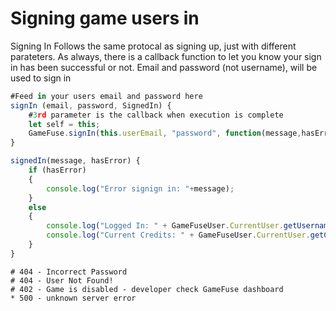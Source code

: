 # Signing game users in

Signing In Follows the same protocal as signing up, just with different parateters. As always, there is a callback function to let you know your sign in has been successful or not. Email and password (not username), will be used to sign in

```jsx
#Feed in your users email and password here
signIn (email, password, SignedIn) {
    #3rd parameter is the callback when execution is complete
    let self = this;
    GameFuse.signIn(this.userEmail, "password", function(message,hasError){self.signedIn(message,hasError)});
}

signedIn(message, hasError) {
    if (hasError)
    {
        console.log("Error signign in: "+message);
    }
    else
    {
        console.log("Logged In: " + GameFuseUser.CurrentUser.getUsername());
        console.log("Current Credits: " + GameFuseUser.CurrentUser.getCredits());
    }
}

```

```
# 404 - Incorrect Password
# 404 - User Not Found!
# 402 - Game is disabled - developer check GameFuse dashboard
* 500 - unknown server error
```